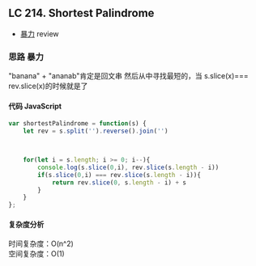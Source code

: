 ## LC 214. Shortest Palindrome

- [暴力](#思路-暴力)
review
### 思路 暴力
 "banana" + "ananab"肯定是回文串
 然后从中寻找最短的，当 s.slice(x)=== rev.slice(x)的时候就是了
#### 代码 JavaScript

```JavaScript
var shortestPalindrome = function(s) {
    let rev = s.split('').reverse().join('')



    for(let i = s.length; i >= 0; i--){
        console.log(s.slice(0,i), rev.slice(s.length - i))
        if(s.slice(0,i) === rev.slice(s.length - i)){
            return rev.slice(0, s.length - i) + s
        }
    }
};

```

#### 复杂度分析
时间复杂度：O(n^2) </br>
空间复杂度：O(1)